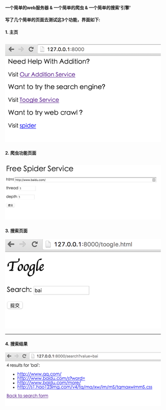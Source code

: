 #### 一个简单的web服务器 & 一个简单的爬虫 & 一个简单的搜索'引擎'
#### 写了几个简单的页面去测试这3个功能，界面如下:

#### 1. 主页
![home](https://github.com/snipercy/tinyWebServer/blob/master/img/home.png)
----

#### 2. 爬虫功能页面
![spider](https://github.com/snipercy/tinyWebServer/blob/master/img/spider.png)
----

#### 3. 搜索页面
![search](https://github.com/snipercy/tinyWebServer/blob/master/img/search.png)

----
#### 4. 搜索结果
![search_res](https://github.com/snipercy/tinyWebServer/blob/master/img/res.png)
